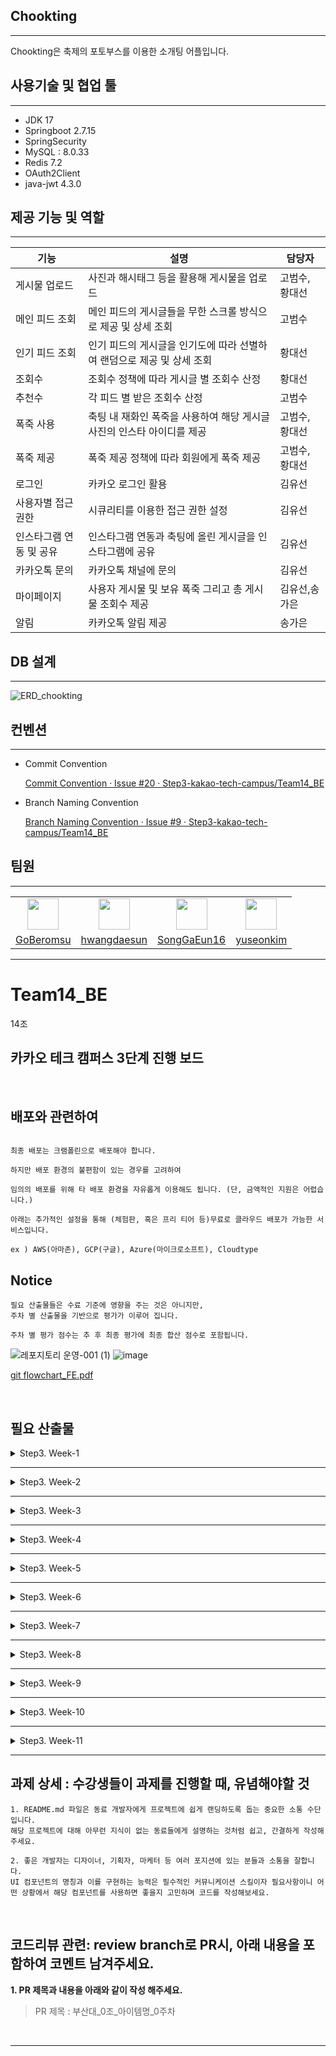 ## Chookting

---

Chookting은 축제의 포토부스를 이용한 소개팅 어플입니다.

## 사용기술 및 협업 툴

---

- JDK 17
- Springboot 2.7.15
- SpringSecurity
- MySQL : 8.0.33
- Redis 7.2
- OAuth2Client
- java-jwt 4.3.0

## 제공 기능 및 역할

---

| 기능 | 설명 | 담당자 |
| --- | --- | --- |
| 게시물 업로드 | 사진과 해시태그 등을 활용해 게시물을 업로드 | 고범수, 황대선 |
| 메인 피드 조회 | 메인 피드의 게시글들을 무한 스크롤 방식으로 제공 및 상세 조회 | 고범수 |
| 인기 피드 조회 | 인기 피드의 게시글을 인기도에 따라 선별하여 랜덤으로 제공 및 상세 조회 | 황대선 |
| 조회수 | 조회수 정책에 따라 게시글 별 조회수 산정 | 황대선 |
| 추천수 | 각 피드 별 받은 조회수 산정 | 고범수 |
| 폭죽 사용 | 축팅 내 재화인 폭죽을 사용하여 해당 게시글 사진의 인스타 아이디를 제공 | 고범수, 황대선 |
| 폭죽 제공 | 폭죽 제공 정책에 따라 회원에게 폭죽 제공 | 고범수, 황대선 |
| 로그인  | 카카오 로그인 활용 | 김유선 |
| 사용자별 접근 권한 | 시큐리티를 이용한 접근 권한 설정 | 김유선 |
| 인스타그램 연동 및 공유 | 인스타그램 연동과 축팅에 올린 게시글을 인스타그램에 공유 | 김유선 |
| 카카오톡 문의 | 카카오톡 채널에 문의 | 김유선 |
| 마이페이지 | 사용자 게시물 및 보유 폭죽 그리고 총 게시물 조회수 제공 | 김유선,송가은 |
| 알림 | 카카오톡 알림 제공 | 송가은 |

## DB 설계

---

![ERD_chookting](https://github.com/Step3-kakao-tech-campus/Team14_BE/assets/91835827/7ac4a3cf-7d3e-40ef-a3ee-f4df0571b36f)



## 컨벤션

---

- Commit Convention

  [Commit Convention · Issue #20 · Step3-kakao-tech-campus/Team14_BE](https://github.com/Step3-kakao-tech-campus/Team14_BE/issues/20)

- Branch Naming Convention

  [Branch Naming Convention · Issue #9 · Step3-kakao-tech-campus/Team14_BE](https://github.com/Step3-kakao-tech-campus/Team14_BE/issues/9)


## 팀원

---

<table>
  <tr>
    <td align="center"><a href="https://github.com/GoBeromsu"><img src="https://github.com/GoBeromsu.png" width="50"></a></td>
    <td align="center"><a href="https://github.com/hwangdaesun"><img src="https://github.com/hwangdaesun.png" width="50"></a></td>
    <td align="center"><a href="https://github.com/SongGaEun16"><img src="https://github.com/SongGaEun16.png" width="50"></a></td>
    <td align="center"><a href="https://github.com/yuseonkim"><img src="https://github.com/yuseonkim.png" width="50"></a></td>
  </tr>
  <tr>
    <td align="center"><a href="https://github.com/GoBeromsu">GoBeromsu</a></td>
    <td align="center"><a href="https://github.com/hwangdaesun">hwangdaesun</a></td>
    <td align="center"><a href="https://github.com/SongGaEun16">SongGaEun16</a></td>
    <td align="center"><a href="https://github.com/yuseonkim">yuseonkim</a></td>
  </tr>
<table>


---



# Team14_BE
14조
## 카카오 테크 캠퍼스 3단계 진행 보드

</br>

## 배포와 관련하여

```

최종 배포는 크램폴린으로 배포해야 합니다.

하지만 배포 환경의 불편함이 있는 경우를 고려하여

임의의 배포를 위해 타 배포 환경을 자유롭게 이용해도 됩니다. (단, 금액적인 지원은 어렵습니다.)

아래는 추가적인 설정을 통해 (체험판, 혹은 프리 티어 등)무료로 클라우드 배포가 가능한 서비스입니다.

ex ) AWS(아마존), GCP(구글), Azure(마이크로소프트), Cloudtype

```
## Notice

```
필요 산출물들은 수료 기준에 영향을 주는 것은 아니지만,
주차 별 산출물을 기반으로 평가가 이루어 집니다.

주차 별 평가 점수는 추 후 최종 평가에 최종 합산 점수로 포함됩니다.
```

![레포지토리 운영-001 (1)](https://github.com/Step3-kakao-tech-campus/practice/assets/138656575/acb0dccd-0441-4200-999a-981865535d5f)
![image](https://github.com/Step3-kakao-tech-campus/practice/assets/138656575/b42cbc06-c5e7-4806-8477-63dfa8e807a0)

[git flowchart_FE.pdf](https://github.com/Step3-kakao-tech-campus/practice/files/12521045/git.flowchart_FE.pdf)


</br>

## 필요 산출물
<details>
<summary>Step3. Week-1</summary>
<div>

✅**1주차**

```
    - 5 Whys
    - 마켓 리서치
    - 페르소나 & 저니맵
    - 와이어 프레임
    - 칸반보드
```

</div>
</details>

---

<details>
<summary>Step3. Week-2</summary>
<div>

✅**2주차**

```
    - ERD 설계서

    - API 명세서
```

</div>
</details>

---

<details>
<summary>Step3. Week-3</summary>
<div>

✅**3주차**

```
    - 최종 기획안
```

</div>
</details>

---

<details>
<summary>Step3. Week-4</summary>
<div>

✅**4주차**

```
    - 4주차 github

    - 4주차 노션
```

</div>
</details>

---
<details>
<summary>Step3. Week-5</summary>
<div>

✅**5주차**

```
    - 5주차 github

    - 5주차 노션
```

</div>
</details>

---

<details>
<summary>Step3. Week-6</summary>
<div>

✅**6주차**

```
    - 6주차 github

    - 중간발표자료

    - 피어리뷰시트
```

</div>
</details>

---

<details>
<summary>Step3. Week-7</summary>
<div>

✅**7주차**

```
    - 7주차 github

    - 7주차 노션
```

</div>
</details>

---

<details>
<summary>Step3. Week-8</summary>
<div>

✅**8주차**

```
    - 중간고사

```

</div>
</details>

---

<details>
<summary>Step3. Week-9</summary>
<div>

✅**9주차**

```
    - 9주차 github

    - 9주차 노션
```

</div>
</details>

---

<details>
<summary>Step3. Week-10</summary>
<div>

✅**10주차**

```
    - 10주차 github

    - 테스트 시나리오 명세서

    - 테스트 결과 보고서
```

</div>
</details>

---

<details>
<summary>Step3. Week-11</summary>
<div>

✅**11주차**

```
    - 최종 기획안

    - 배포 인스턴스 링크
```

</div>
</details>

---

## **과제 상세 : 수강생들이 과제를 진행할 때, 유념해야할 것**

```
1. README.md 파일은 동료 개발자에게 프로젝트에 쉽게 랜딩하도록 돕는 중요한 소통 수단입니다.
해당 프로젝트에 대해 아무런 지식이 없는 동료들에게 설명하는 것처럼 쉽고, 간결하게 작성해주세요.

2. 좋은 개발자는 디자이너, 기획자, 마케터 등 여러 포지션에 있는 분들과 소통을 잘합니다.
UI 컴포넌트의 명칭과 이를 구현하는 능력은 필수적인 커뮤니케이션 스킬이자 필요사항이니 어떤 상황에서 해당 컴포넌트를 사용하면 좋을지 고민하며 코드를 작성해보세요.

```

</br>

## **코드리뷰 관련: review branch로 PR시, 아래 내용을 포함하여 코멘트 남겨주세요.**

**1. PR 제목과 내용을 아래와 같이 작성 해주세요.**

> PR 제목 : 부산대_0조_아이템명_0주차
>

</br>

</div>

---
